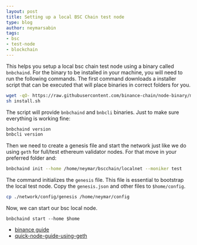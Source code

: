 ```yaml
---
layout: post
title: Setting up a local BSC Chain test node
type: blog
author: neymarsabin
tags: 
- bsc
- test-node
- blockchain
---
```


This helps you setup a local bsc chain test node using a binary called `bnbchaind`. For the binary to be installed in your machine, you will need to run the following commands. The first command downloads a installer script that can be executed that will place binaries in correct folders for you. 
```sh
wget -qO- https://raw.githubusercontent.com/binance-chain/node-binary/master/install.sh
sh install.sh
```

The script will provide `bnbchaind` and `bnbcli` binaries. Just to make sure everything is working fine: 
```sh
bnbchaind version
bnbcli version
```

Then we need to create a genesis file and start the network just like we do using `geth` for full/test ethereum validator nodes. For that move in your preferred folder and:
```sh
bnbchaind init --home /home/neymar/bscchain/localnet --moniker test
```
The command initializes the `genesis` file. This file is essential to bootstrap the local test node. Copy the `genesis.json` and other files to `$home/config`. 
```sh
cp ./network/config/genesis /home/neymar/config
```
Now, we can start our bsc local node.
```
bnbchaind start --home $home
```

- [binance guide](https://docs.binance.org/guides/node/localnetwork.html)
- [quick-node-guide-using-geth](https://www.quicknode.com/guides/infrastructure/how-to-run-a-binance-smart-chain-node)
